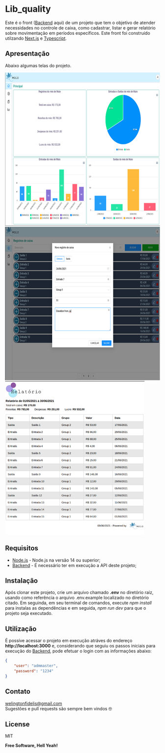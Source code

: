 # Lib_quality
Este é o front ([Backend] aqui) de um projeto que tem o objetivo de atender necessidades no controle de caixa, como cadastrar, listar e gerar relatório sobre movimentação em períodos específicos. Este front foi construído utilzando [Next.js] e [Typescript].

## Apresentação
Abaixo algumas telas do projeto.

<img src="./docs/moco_front_3.png" alt="drawing" style="height:500px;"/>
<img src="./docs/moco_front_5.png" alt="drawing" style="height:500px;"/>
<img src="./docs/moco_front_9.png" alt="drawing" style="height:500px;"/>

## Requisitos
- [Node.js] - Node.js na versão 14 ou superior;
- [Backend] - É necessário ter em execução a API deste projeto;

## Instalação
Após clonar este projeto, crie um arquivo chamado **.env** no diretório raíz, usando como referência o arquivo .env.example localizado no diretório citado. Em seguinda, em seu terminal de comandos, execute *npm install* para instalas as dependências e em seguida, *npm run dev* para que o projeto seja executado.

## Utilização
É possíve acessar o projeto em execução atráves do endereço **http://localhost:3000** e, considerando que seguiu os passos iniciais para execução do [Backend], pode efetuar o login com as informações abaixo:

```json
{
    "user": "admmaster",
    "password": "1234"
}
```

## Contato
welingtonfidelis@gmail.com
<br>
Sugestões e pull requests são sempre bem vindos 🤓 

License
----

MIT

**Free Software, Hell Yeah!**

[GitHub_API]: <https://docs.github.com/en/rest>
[Node.js]: <https://nodejs.org/en/>
[TypeScript]: <https://www.typescriptlang.org/>
[Next.js]: <https://nextjs.org/>
[Backend]: <https://github.com/welingtonfidelis/moco_api>